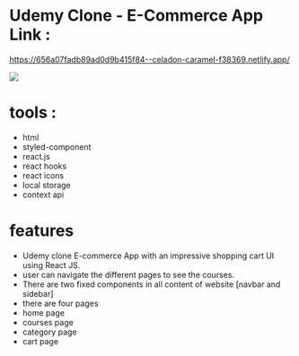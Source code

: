 # Udemy Clone - E-Commerce App Link :

https://656a07fadb89ad0d9b415f84--celadon-caramel-f38369.netlify.app/


<img src="./image.png">

# tools :

- html <br>
- styled-component  <br>
- react.js <br>
- react hooks <br>
- react icons<br>
- local storage<br>
- context api <br>

# features

- Udemy clone E-commerce App with an impressive shopping cart UI using React JS.<br>
- user can navigate the different pages to see the courses. <br>
- There are two fixed components in all content of website [navbar and sidebar] <br>
- there are four pages <br>
- home page<br>
- courses page<br>
- category page<br>
- cart page<br>
